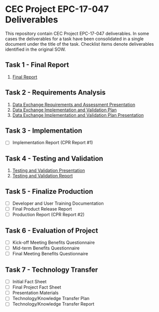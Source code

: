 # CEC Project EPC-17-047 Deliverables

This repository contain CEC Project EPC-17-047 deliverables. In some cases the deliverables for a task have been consolidated in a single document under the title of the task. Checklist items denote deliverables identified in the original SOW.

## Task 1 - Final Report

1. [Final Report](Task%201.1%20-%20Final%20Report.pdf)

## Task 2 - Requirements Analysis

1. [Data Exchange Requirements and Assessment Presentation](Task%202.1%20-%20Data%20Exchange%20Requirements%20and%20Assessment%20Presentation.pdf)
2. [Data Exchange Implementation and Validation Plan](Task%202.2%20-%20Data%20Exchange%20Implementation%20and%20Validation%20Plan.pdf)
3. [Data Exchange Implementation and Validation Plan Presentation](Task%202.3%20-%20Data%20Exchange%20Implementation%20and%20Validation%20Plan%20Presentation.pdf)

## Task 3 - Implementation

- [ ] Implementation Report (CPR Report #1)

## Task 4 - Testing and Validation

1. [Testing and Validation Presentation](Task%204.1%20-%20Testing%20and%20Validation%20Presentation.pdf)
2. [Testing and Validation Report](Task%204.2%20-%20Testing%20and%20Validation%20Report.pdf)

## Task 5 - Finalize Production

- [ ] Developer and User Training Documentation
- [ ]	Final Product Release Report
- [ ]	Production Report (CPR Report #2)

## Task 6 - Evaluation of Project 

- [ ]	Kick-off Meeting Benefits Questionnaire 
- [ ]	Mid-term Benefits Questionnaire 
- [ ]	Final Meeting Benefits Questionnaire 

## Task 7 - Technology Transfer

- [ ] Initial Fact Sheet 
- [ ]	Final Project Fact Sheet 
- [ ]	Presentation Materials 
- [ ]	Technology/Knowledge Transfer Plan 
- [ ]	Technology/Knowledge Transfer Report 
